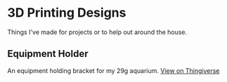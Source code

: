 # 3D Printing Designs

Things I've made for projects or to help out around the house.

## Equipment Holder

An equipment holding bracket for my 29g aquarium. [View on Thingiverse](https://github.com/csammis/3DPrinting)
